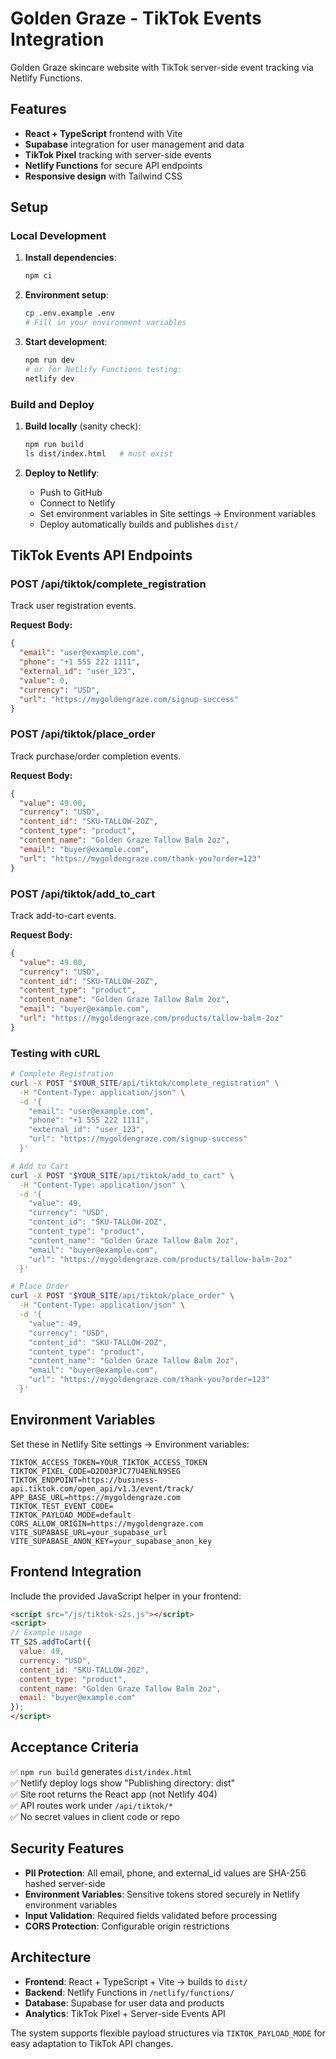 # Golden Graze - TikTok Events Integration

Golden Graze skincare website with TikTok server-side event tracking via Netlify Functions.

## Features

- **React + TypeScript** frontend with Vite
- **Supabase** integration for user management and data
- **TikTok Pixel** tracking with server-side events
- **Netlify Functions** for secure API endpoints
- **Responsive design** with Tailwind CSS

## Setup

### Local Development

1. **Install dependencies**:
   ```bash
   npm ci
   ```

2. **Environment setup**:
   ```bash
   cp .env.example .env
   # Fill in your environment variables
   ```

3. **Start development**:
   ```bash
   npm run dev
   # or for Netlify Functions testing:
   netlify dev
   ```

### Build and Deploy

1. **Build locally** (sanity check):
   ```bash
   npm run build
   ls dist/index.html   # must exist
   ```

2. **Deploy to Netlify**:
   - Push to GitHub
   - Connect to Netlify
   - Set environment variables in Site settings → Environment variables
   - Deploy automatically builds and publishes `dist/`

## TikTok Events API Endpoints

### POST /api/tiktok/complete_registration

Track user registration events.

**Request Body:**
```json
{
  "email": "user@example.com",
  "phone": "+1 555 222 1111",
  "external_id": "user_123",
  "value": 0,
  "currency": "USD",
  "url": "https://mygoldengraze.com/signup-success"
}
```

### POST /api/tiktok/place_order

Track purchase/order completion events.

**Request Body:**
```json
{
  "value": 49.00,
  "currency": "USD",
  "content_id": "SKU-TALLOW-2OZ",
  "content_type": "product",
  "content_name": "Golden Graze Tallow Balm 2oz",
  "email": "buyer@example.com",
  "url": "https://mygoldengraze.com/thank-you?order=123"
}
```

### POST /api/tiktok/add_to_cart

Track add-to-cart events.

**Request Body:**
```json
{
  "value": 49.00,
  "currency": "USD",
  "content_id": "SKU-TALLOW-2OZ",
  "content_type": "product",
  "content_name": "Golden Graze Tallow Balm 2oz",
  "email": "buyer@example.com",
  "url": "https://mygoldengraze.com/products/tallow-balm-2oz"
}
```

### Testing with cURL

```bash
# Complete Registration
curl -X POST "$YOUR_SITE/api/tiktok/complete_registration" \
  -H "Content-Type: application/json" \
  -d '{
    "email": "user@example.com",
    "phone": "+1 555 222 1111",
    "external_id": "user_123",
    "url": "https://mygoldengraze.com/signup-success"
  }'

# Add to Cart
curl -X POST "$YOUR_SITE/api/tiktok/add_to_cart" \
  -H "Content-Type: application/json" \
  -d '{
    "value": 49,
    "currency": "USD",
    "content_id": "SKU-TALLOW-2OZ",
    "content_type": "product",
    "content_name": "Golden Graze Tallow Balm 2oz",
    "email": "buyer@example.com",
    "url": "https://mygoldengraze.com/products/tallow-balm-2oz"
  }'

# Place Order
curl -X POST "$YOUR_SITE/api/tiktok/place_order" \
  -H "Content-Type: application/json" \
  -d '{
    "value": 49,
    "currency": "USD",
    "content_id": "SKU-TALLOW-2OZ",
    "content_type": "product",
    "content_name": "Golden Graze Tallow Balm 2oz",
    "email": "buyer@example.com",
    "url": "https://mygoldengraze.com/thank-you?order=123"
  }'
```

## Environment Variables

Set these in Netlify Site settings → Environment variables:

```
TIKTOK_ACCESS_TOKEN=YOUR_TIKTOK_ACCESS_TOKEN
TIKTOK_PIXEL_CODE=D2D03PJC77U4ENLN9SEG
TIKTOK_ENDPOINT=https://business-api.tiktok.com/open_api/v1.3/event/track/
APP_BASE_URL=https://mygoldengraze.com
TIKTOK_TEST_EVENT_CODE=
TIKTOK_PAYLOAD_MODE=default
CORS_ALLOW_ORIGIN=https://mygoldengraze.com
VITE_SUPABASE_URL=your_supabase_url
VITE_SUPABASE_ANON_KEY=your_supabase_anon_key
```

## Frontend Integration

Include the provided JavaScript helper in your frontend:

```html
<script src="/js/tiktok-s2s.js"></script>
<script>
// Example usage
TT_S2S.addToCart({
  value: 49,
  currency: "USD",
  content_id: "SKU-TALLOW-2OZ",
  content_type: "product",
  content_name: "Golden Graze Tallow Balm 2oz",
  email: "buyer@example.com"
});
</script>
```

## Acceptance Criteria

✅ `npm run build` generates `dist/index.html`  
✅ Netlify deploy logs show "Publishing directory: dist"  
✅ Site root returns the React app (not Netlify 404)  
✅ API routes work under `/api/tiktok/*`  
✅ No secret values in client code or repo  

## Security Features

- **PII Protection**: All email, phone, and external_id values are SHA-256 hashed server-side
- **Environment Variables**: Sensitive tokens stored securely in Netlify environment variables
- **Input Validation**: Required fields validated before processing
- **CORS Protection**: Configurable origin restrictions

## Architecture

- **Frontend**: React + TypeScript + Vite → builds to `dist/`
- **Backend**: Netlify Functions in `/netlify/functions/`
- **Database**: Supabase for user data and products
- **Analytics**: TikTok Pixel + Server-side Events API

The system supports flexible payload structures via `TIKTOK_PAYLOAD_MODE` for easy adaptation to TikTok API changes.